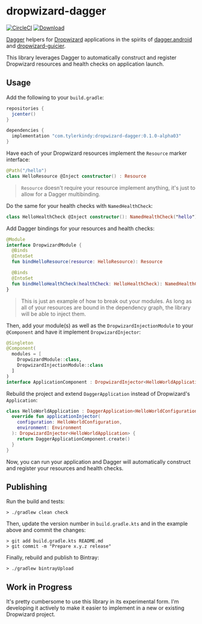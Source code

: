 # dropwizard-dagger

[![CircleCI](https://circleci.com/gh/tkindy/dropwizard-dagger.svg?style=shield)](https://circleci.com/gh/tkindy/dropwizard-dagger)
[ ![Download](https://api.bintray.com/packages/tkindy/maven/dropwizard-dagger/images/download.svg) ](https://bintray.com/tkindy/maven/dropwizard-dagger/_latestVersion)

[Dagger](https://github.com/google/dagger) helpers for [Dropwizard](https://github.com/dropwizard/dropwizard) applications in the spirits of [dagger.android](https://google.github.io/dagger/api/latest/dagger/android/package-summary.html) and [dropwizard-guicier](https://github.com/HubSpot/dropwizard-guicier).

This library leverages Dagger to automatically construct and register Dropwizard resources and health checks on application launch.

## Usage

Add the following to your `build.gradle`:

```groovy
repositories {
  jcenter()
}

dependencies {
  implementation "com.tylerkindy:dropwizard-dagger:0.1.0-alpha03"
}
```

Have each of your Dropwizard resources implement the `Resource` marker interface:

```kotlin
@Path("/hello")
class HelloResource @Inject constructor() : Resource
```

> `Resource` doesn't require your resource implement anything, it's just to allow for a Dagger multibinding.

Do the same for your health checks with `NamedHealthCheck`:

```kotlin
class HelloHealthCheck @Inject constructor(): NamedHealthCheck("hello")
```

Add Dagger bindings for your resources and health checks:

```kotlin
@Module
interface DropwizardModule {
  @Binds
  @IntoSet
  fun bindHelloResource(resource: HelloResource): Resource

  @Binds
  @IntoSet
  fun bindHelloHealthCheck(healthCheck: HelloHealthCheck): NamedHealthCheck
}
```

> This is just an example of how to break out your modules. As long as all of your resources are bound in the dependency graph, the library will be able to inject them.

Then, add your module(s) as well as the `DropwizardInjectionModule` to your `@Component` and have it implement `DropwizardInjector`:

```kotlin
@Singleton
@Component(
  modules = [
    DropwizardModule::class,
    DropwizardInjectionModule::class
  ]
)
interface ApplicationComponent : DropwizardInjector<HelloWorldApplication>
```

Rebuild the project and extend `DaggerApplication` instead of Dropwizard's `Application`:

```kotlin
class HelloWorldApplication : DaggerApplication<HelloWorldConfiguration>() {
  override fun applicationInjector(
    configuration: HelloWorldConfiguration,
    environment: Environment
  ): DropwizardInjector<HelloWorldApplication> {
    return DaggerApplicationComponent.create()
  }
}
```

Now, you can run your application and Dagger will automatically construct and register your resources and health checks.

## Publishing

Run the build and tests:

```
> ./gradlew clean check
```

Then, update the version number in `build.gradle.kts` and in the example above and commit the changes:

```
> git add build.gradle.kts README.md
> git commit -m "Prepare x.y.z release"
```

Finally, rebuild and publish to Bintray:

```
> ./gradlew bintrayUpload
```

## Work in Progress

It's pretty cumbersome to use this library in its experimental form. I'm developing it actively to make it easier to implement in a new or existing Dropwizard project.
